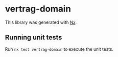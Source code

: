 # vertrag-domain

This library was generated with [Nx](https://nx.dev).

## Running unit tests

Run `nx test vertrag-domain` to execute the unit tests.

